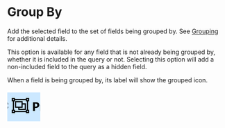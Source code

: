 # Group By

Add the selected field to the set of fields being grouped by. See [Grouping](../DeepQuery-Details.md#grouping) for additional details.

This option is available for any field that is not already being grouped by, whether it is included in the query or not. Selecting this option will add a non-included field to the query as a hidden field.

When a field is being grouped by, its label will show the grouped icon.

![Grouped Icon](../img/Grouped_icon.png)